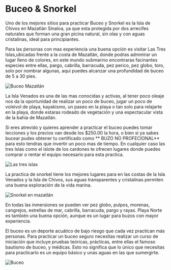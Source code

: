 # Buceo & Snorkel #


Uno de los mejores sitios para practicar Buceo y Snorkel es la Isla de Chivos en Mazatlán Sinaloa, ya que esta protegida por dos 
arrecifes naturales que forman una gran picina natural, sin olas y con aguas cristalinas, ideal para principiantes.

Para las ṕersonas con mas experiencia una buena opción es visitar Las Tres Islas,ubicadas frente a la costa de Mazatlán, donde 
podras admmirar un lugar lleno de colores, en este mundo submarino encontraras facinantes especies entre ellas, pargo, cabrilla, 
barracuda, pez perico, pez globo, toro, solo por nombrar algunas, aqui puedes alcanzar una profundidad de buceo de 5 a 30 pies.


![Buceo Mazatlán](http://www.playasmexico.com.mx/IMG/arton12.jpg)


La Isla Venados es una de las mas conocidas y activas, al tener poco oleaje nos da la oportunidad de realizar un poco de buceo,
jugar un poco de voleivol de playa, kayakismo, un paseo en la playa o tan solo para relajarte en la playa, donde estaras rodeado 
de vegetación y una espectacular vista de la bahía de Mazatlán.

Si eres atrevido y quieres aprender a practicar el buceo puedes tomar lecciones y los precios van desde los $250.00 la hora, 
o bien si ya sabes bucear pudes obtener tu certificado como ** BUZO NO PROFECIONAL** para esto tendras que invertir un poco mas 
de tiempo. En cualquier caso las tres Islas como el islote de los cardones te ofrecen lugares donde puedes comprar o rentar el 
equipo necesario para esta practica.


![Las tres islas](https://mazatleco.com/wp-content/uploads/2015/01/tres-islas.jpg)


La practica de snorkel tiene los mejores lugares para en las costas de la Isla Venados y la Isla de Chivos, sus aguas transparentes
y cristalinas permiten una buena exploración de la vida marina.


![Snorkel en mazatlán](https://programadestinosmexico.com/que-hacer/aventura-y-ecoturismo/mazatlan/Snorkel%20en%20Mazatlan.jpg)



En todas las inmersiones se pueden ver pez globo, pulpos, morenas, cangrejos, estrellas de mar, cabrilla, barracuda, pargo y rayas.
Playa Norte es también una buena opción, aunque es un lugar para buzos con mayor experiencia.

El buceo es un deporte acuático de bajo riesgo que cada vez practican más personas. Para practicar un buceo seguro necesitas
realizar un curso de iniciación que incluye pruebas teóricas, prácticas, entre ellas el famoso bautismo de buceo, 
y médicas. Esto no significa que lo único que necesitas para practicarlo es un equipo básico y unas aguas en las que sumergirte. 


![Buceo](https://www.intermundial.es/blog/wp-content/uploads/2017/06/Practica-buceo-seguro-siguiendo-estos-13-consejos-1080x570.jpg)

